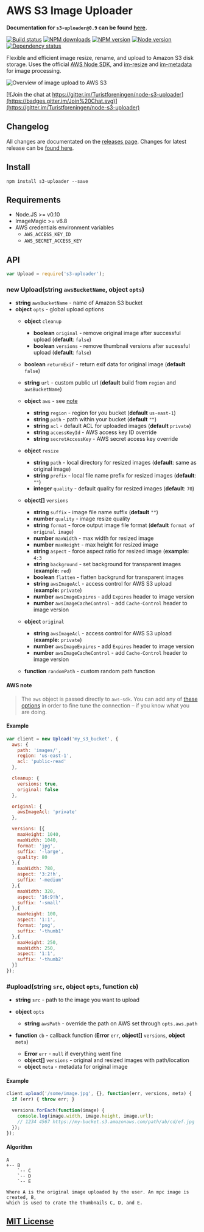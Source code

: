 AWS S3 Image Uploader
=====================

**Documentation for `s3-uploader@0.9` can be found [here](https://github.com/Turistforeningen/node-s3-uploader/blob/stable/0.x/README.md).**

[![Build status](https://img.shields.io/wercker/ci/54f18246d9b14636634ff908.svg "Build status")](https://app.wercker.com/project/bykey/50fbdf51cf64b01a738379a028b8a885)
[![NPM downloads](https://img.shields.io/npm/dm/s3-uploader.svg "NPM downloads")](https://www.npmjs.com/package/s3-uploader)
[![NPM version](https://img.shields.io/npm/v/s3-uploader.svg "NPM version")](https://www.npmjs.com/package/s3-uploader)
[![Node version](https://img.shields.io/node/v/s3-uploader.svg "Node version")](https://www.npmjs.com/package/s3-uploader)
[![Dependency status](https://img.shields.io/david/turistforeningen/node-s3-uploader.svg "Dependency status")](https://david-dm.org/turistforeningen/node-s3-uploader)

Flexible and efficient image resize, rename, and upload to Amazon S3 disk
storage. Uses the official [AWS Node SDK](http://aws.amazon.com/sdkfornodejs/),
and [im-resize](https://github.com/Turistforeningen/node-im-resize) and
[im-metadata](https://github.com/Turistforeningen/node-im-metadata) for image
processing.

![Overview of image upload to AWS S3](https://docs.google.com/drawings/d/1EZaE8LaQ6FRSg4R-2QQiT1af-y2AgDknBGrx6SPIKy0/pub?w=766&h=216)

[![Join the chat at https://gitter.im/Turistforeningen/node-s3-uploader](https://badges.gitter.im/Join%20Chat.svg)](https://gitter.im/Turistforeningen/node-s3-uploader)

## Changelog

All changes are documentated on the [releases page](https://github.com/Turistforeningen/node-s3-uploader/releases).
Changes for latest release can be [found here](https://github.com/Turistforeningen/node-s3-uploader/releases/latest).

## Install

```
npm install s3-uploader --save
```

## Requirements

* Node.JS >= v0.10
* ImageMagic >= v6.8
* AWS credentials environment variables
  * `AWS_ACCESS_KEY_ID`
  * `AWS_SECRET_ACCESS_KEY`

## API

```javascript
var Upload = require('s3-uploader');
```

### new Upload(**string** `awsBucketName`, **object** `opts`)

* **string** `awsBucketName` - name of Amazon S3 bucket
* **object** `opts` - global upload options
  * **object** `cleanup`
    * **boolean** `original` - remove original image after successful upload (**default**: `false`)
    * **boolean** `versions` - remove thumbnail versions after sucessful upload (**default**: `false`)

  * **boolean** `returnExif` - return exif data for original image (**default** `false`)

  * **string** `url` - custom public url (**default** build from `region` and `awsBucketName`)

  * **object** `aws` - see [note](#aws-note)
    * **string** `region` - region for you bucket (**default** `us-east-1`)
    * **string** `path` - path within your bucket (**default** `""`)
    * **string** `acl` - default ACL for uploaded images (**default** `private`)
    * **string** `accessKeyId` - AWS access key ID override
    * **string** `secretAccessKey` - AWS secret access key override

  * **object** `resize`
    * **string** `path` - local directory for resized images (**default**: same as original image)
    * **string** `prefix` - local file name prefix for resized images (**default**: `""`)
    * **integer** `quality` - default quality for resized images (**default**: `70`)

  * **object[]** `versions`
    * **string** `suffix` - image file name suffix (**default** `""`)
    * **number** `quality` - image resize quality
    * **string** `format` - force output image file format (**default** `format of original image`)
    * **number** `maxWidth` - max width for resized image
    * **number** `maxHeight` - max height for resized image
    * **string** `aspect` - force aspect ratio for resized image (**example:** `4:3`
    * **string** `background` - set background for transparent images (**example:** `red`)
    * **boolean** `flatten` - flatten backgrund for transparent images
    * **string** `awsImageAcl` - access control for AWS S3 upload (**example:** `private`)
    * **number** `awsImageExpires` - add `Expires` header to image version
    * **number** `awsImageCacheControl` - add `Cache-Control` header to image version

  * **object** `original`
    * **string** `awsImageAcl` - access control for AWS S3 upload (**example:** `private`)
    * **number** `awsImageExpires` - add `Expires` header to image version
    * **number** `awsImageCacheControl` - add `Cache-Control` header to image version

  * **function** `randomPath` - custom random path function

#### AWS note
> The `aws` object is passed directly to `aws-sdk`. You can add any of [these
> options](http://docs.aws.amazon.com/AWSJavaScriptSDK/latest/AWS/S3.html#constructor_details)
> in order to fine tune the connection – if you know what you are doing.

#### Example

```javascript
var client = new Upload('my_s3_bucket', {
  aws: {
    path: 'images/',
    region: 'us-east-1',
    acl: 'public-read'
  },

  cleanup: {
    versions: true,
    original: false
  },

  original: {
    awsImageAcl: 'private'
  },

  versions: [{
    maxHeight: 1040,
    maxWidth: 1040,
    format: 'jpg',
    suffix: '-large',
    quality: 80
  },{
    maxWidth: 780,
    aspect: '3:2!h',
    suffix: '-medium'
  },{
    maxWidth: 320,
    aspect: '16:9!h',
    suffix: '-small'
  },{
    maxHeight: 100,
    aspect: '1:1',
    format: 'png',
    suffix: '-thumb1'
  },{
    maxHeight: 250,
    maxWidth: 250,
    aspect: '1:1',
    suffix: '-thumb2'
  }]
});
```

### #upload(**string** `src`, **object** `opts`, **function** `cb`)

* **string** `src` - path to the image you want to upload

* **object** `opts`
  * **string** `awsPath` - override the path on AWS set through `opts.aws.path`

* **function** `cb` - callback function (**Error** `err`, **object[]** `versions`, **object** `meta`)
  * **Error** `err` - `null` if everything went fine
  * **object[]** `versions` - original and resized images with path/location
  * **object** `meta` - metadata for original image

#### Example

```javascript
client.upload('/some/image.jpg', {}, function(err, versions, meta) {
  if (err) { throw err; }

  versions.forEach(function(image) {
    console.log(image.width, image.height, image.url);
    // 1234 4567 https://my-bucket.s3.amazonaws.com/path/ab/cd/ef.jpg
  });
});
```

#### Algorithm

```
A
+-- B
    `-- C
    `-- D
    `-- E

Where A is the original image uploaded by the user. An mpc image is created, B,
which is used to crate the thumbnails C, D, and E.
```

## [MIT License](https://github.com/Turistforeningen/node-s3-uploader/blob/master/LICENSE)
